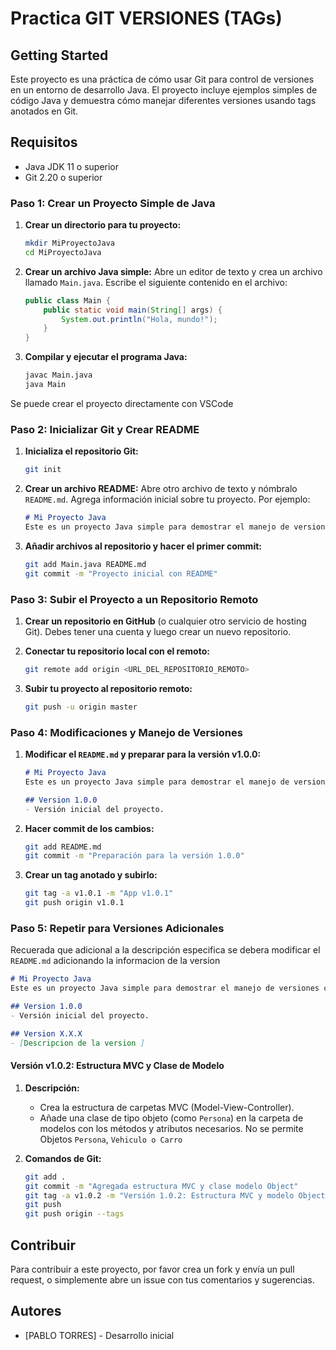 # Practica GIT VERSIONES (TAGs)


## Getting Started

Este proyecto es una práctica de cómo usar Git para control de versiones en un entorno de desarrollo Java. El proyecto incluye ejemplos simples de código Java y demuestra cómo manejar diferentes versiones usando tags anotados en Git.

## Requisitos
- Java JDK 11 o superior
- Git 2.20 o superior


### Paso 1: Crear un Proyecto Simple de Java

1. **Crear un directorio para tu proyecto:**
   ```bash
   mkdir MiProyectoJava
   cd MiProyectoJava
   ```

2. **Crear un archivo Java simple:**
   Abre un editor de texto y crea un archivo llamado `Main.java`. Escribe el siguiente contenido en el archivo:
   ```java
   public class Main {
       public static void main(String[] args) {
           System.out.println("Hola, mundo!");
       }
   }
   ```

3. **Compilar y ejecutar el programa Java:**
   ```bash
   javac Main.java
   java Main
   ```

Se puede crear el proyecto directamente con VSCode

### Paso 2: Inicializar Git y Crear README

1. **Inicializa el repositorio Git:**
   ```bash
   git init
   ```

2. **Crear un archivo README:**
   Abre otro archivo de texto y nómbralo `README.md`. Agrega información inicial sobre tu proyecto. Por ejemplo:
   ```markdown
   # Mi Proyecto Java
   Este es un proyecto Java simple para demostrar el manejo de versiones con Git.
   ```

3. **Añadir archivos al repositorio y hacer el primer commit:**
   ```bash
   git add Main.java README.md
   git commit -m "Proyecto inicial con README"
   ```

### Paso 3: Subir el Proyecto a un Repositorio Remoto

1. **Crear un repositorio en GitHub** (o cualquier otro servicio de hosting Git). Debes tener una cuenta y luego crear un nuevo repositorio.

2. **Conectar tu repositorio local con el remoto:**
   ```bash
   git remote add origin <URL_DEL_REPOSITORIO_REMOTO>
   ```

3. **Subir tu proyecto al repositorio remoto:**
   ```bash
   git push -u origin master
   ```

### Paso 4: Modificaciones y Manejo de Versiones

1. **Modificar el `README.md` y preparar para la versión v1.0.0:**
   ```markdown
   # Mi Proyecto Java
   Este es un proyecto Java simple para demostrar el manejo de versiones con Git.

   ## Version 1.0.0
   - Versión inicial del proyecto.
   ```

2. **Hacer commit de los cambios:**
   ```bash
   git add README.md
   git commit -m "Preparación para la versión 1.0.0"
   ```

3. **Crear un tag anotado y subirlo:**
   ```bash
   git tag -a v1.0.1 -m "App v1.0.1"
   git push origin v1.0.1
   ```

### Paso 5: Repetir para Versiones Adicionales

Recuerada que adicional a la descripción especifica se debera modificar el `README.md` adicionando la informacion de la version 

   ```markdown
   # Mi Proyecto Java
   Este es un proyecto Java simple para demostrar el manejo de versiones con Git.

   ## Version 1.0.0
   - Versión inicial del proyecto.

   ## Version X.X.X
   - [Descripcion de la version ]
   ```

#### Versión v1.0.2: Estructura MVC y Clase de Modelo

1. **Descripción:**
   - Crea la estructura de carpetas MVC (Model-View-Controller).
   - Añade una clase de tipo objeto (como `Persona`) en la carpeta de modelos con los métodos y atributos necesarios. No se permite Objetos `Persona`, `Vehiculo o Carro`

2. **Comandos de Git:**
   ```bash
   git add .
   git commit -m "Agregada estructura MVC y clase modelo Object"
   git tag -a v1.0.2 -m "Versión 1.0.2: Estructura MVC y modelo Object implementados"
   git push 
   git push origin --tags
   ```



## Contribuir

Para contribuir a este proyecto, por favor crea un fork y envía un pull request, o simplemente abre un issue con tus comentarios y sugerencias.

## Autores

- [PABLO TORRES] - Desarrollo inicial
